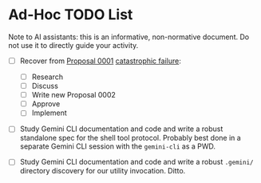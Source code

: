 # Ad-Hoc TODO List

Note to AI assistants: this is an informative, non-normative document. Do not use it to directly guide your activity.

- [ ] Recover from [Proposal 0001](docs/proposals/0001-build-system-enhancements/proposal.md) [catastrophic failure](docs/proposals/0001-build-system-enhancements/report.md):
  - [ ] Research
  - [ ] Discuss
  - [ ] Write new Proposal 0002
  - [ ] Approve
  - [ ] Implement

- [ ] Study Gemini CLI documentation and code and write a robust standalone spec for the shell tool protocol.
      Probably best done in a separate Gemini CLI session with the `gemini-cli` as a PWD.

- [ ] Study Gemini CLI documentation and code and write a robust `.gemini/` directory discovery for our utility invocation.
      Ditto.
